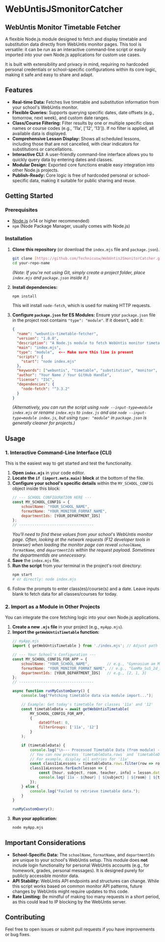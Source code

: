 # WebUntisJSmonitorCatcher
## WebUntis Monitor Timetable Fetcher

A flexible Node.js module designed to fetch and display timetable and substitution data directly from WebUntis monitor pages. This tool is versatile: it can be run as an interactive command-line script or easily imported into your own Node.js applications for custom use cases.

It is built with extensibility and privacy in mind, requiring no hardcoded personal credentials or school-specific configurations within its core logic, making it safe and easy to share and adapt.

## Features

-   **Real-time Data:** Fetches live timetable and substitution information from your school's WebUntis monitor.
-   **Flexible Queries:** Supports querying specific dates, date offsets (e.g., tomorrow, next week), and custom date ranges.
-   **Class/Course Filtering:** Filter results by one or multiple specific class names or course codes (e.g., '11a', ['12', '13']). If no filter is applied, all available data is displayed.
-   **Comprehensive Lesson Display:** Shows all scheduled lessons, including those that are not cancelled, with clear indicators for substitutions or cancellations.
-   **Interactive CLI:** A user-friendly command-line interface allows you to quickly query data by entering dates and classes.
-   **Modular Design:** Exported core functions enable easy integration into other Node.js projects.
-   **Publish-Ready:** Core logic is free of hardcoded personal or school-specific data, making it suitable for public sharing and reuse.

## Getting Started

### Prerequisites

-   [Node.js](https://nodejs.org/en/download/) (v14 or higher recommended)
-   `npm` (Node Package Manager, usually comes with Node.js)

### Installation

1.  **Clone this repository** (or download the `index.mjs` file and `package.json`).
    ```bash
    git clone [https://github.com/Technicusw/WebUntisJSmonitorCatcher.git](https://github.com/Technicusw/WebUntisJSmonitorCatcher.git)
    cd your-repo-name
    ```
    *(Note: If you're not using Git, simply create a project folder, place `index.mjs` and `package.json` inside it.)*

2.  **Install dependencies:**
    ```bash
    npm install
    ```
    This will install `node-fetch`, which is used for making HTTP requests.

3.  **Configure `package.json` for ES Modules:**
    Ensure your `package.json` file in the project root contains `"type": "module"`. If it doesn't, add it:
    ```json
    {
      "name": "webuntis-timetable-fetcher",
      "version": "1.0.0",
      "description": "A Node.js module to fetch WebUntis monitor timetable data.",
      "main": "index.mjs",
      "type": "module",  <-- Make sure this line is present
      "scripts": {
        "start": "node index.mjs"
      },
      "keywords": ["webuntis", "timetable", "substitution", "monitor", "nodejs", "api"],
      "author": "Your Name / Your GitHub Handle",
      "license": "ISC",
      "dependencies": {
        "node-fetch": "^3.3.2"
      }
    }
    ```
    *(Alternatively, you can run the script using `node --input-type=module index.mjs` or rename `index.mjs` to `index.js` and use `node --input-type=module index.js`, but using `type: "module"` in `package.json` is generally cleaner for projects.)*

## Usage

### 1. Interactive Command-Line Interface (CLI)

This is the easiest way to get started and test the functionality.

1.  **Open `index.mjs`** in your code editor.
2.  **Locate the `if (import.meta.main)` block** at the bottom of the file.
3.  **Configure your school's specific details** within the `MY_SCHOOL_CONFIG` object inside this block:
    ```javascript
    // --- SCHOOL CONFIGURATION HERE ---
    const MY_SCHOOL_CONFIG = {
        schoolName: "YOUR_SCHOOL_NAME",        
        formatName: "YOUR_MONITOR_FORMAT_NAME", 
        departmentIds: [YOUR_DEPARTMENT_IDS]   
    };
    // ----------------------------------
    ```
    *You'll need to find these values from your school's WebUntis monitor page. Often, looking at the network requests (F12 developer tools in browser) when loading the monitor page can reveal `schoolName`, `formatName`, and `departmentIds` within the request payload. Sometimes the departmentIds are unnecessary.*
4.  **Save** the `index.mjs` file.
5.  **Run the script** from your terminal in the project's root directory:
    ```bash
    npm start
    # or directly: node index.mjs
    ```
6.  Follow the prompts to enter class(es)/course(s) and a date. Leave inputs blank to fetch data for all classes/courses for today.

### 2. Import as a Module in Other Projects

You can integrate the core fetching logic into your own Node.js applications.

1.  **Create a new `.mjs` file** in your project (e.g., `myApp.mjs`).
2.  **Import the `getWebUntisTimetable` function:**
    ```javascript
    // myApp.mjs
    import { getWebUntisTimetable } from './index.mjs'; // Adjust path if index.mjs is elsewhere

    // --- Your School's Configuration ---
    const MY_SCHOOL_CONFIG_FOR_APP = {
        schoolName: "YOUR_SCHOOL_NAME",        // e.g., "Gymnasium am Markt"
        formatName: "YOUR_MONITOR_FORMAT_NAME", // e.g., "GamMa_SuS_2d_Monitor"
        departmentIds: [YOUR_DEPARTMENT_IDS]   // e.g., [2, 1, 3]
    };
    // ----------------------------------

    async function runMyCustomQuery() {
        console.log("Fetching timetable data via module import...");

        // Example: Get today's timetable for classes '11a' and '12'
        const timetableData = await getWebUntisTimetable(
            MY_SCHOOL_CONFIG_FOR_APP,
            {
                dateOffset: 0,
                filterGroups: ['11a', '12']
            }
        );

        if (timetableData) {
            console.log("\n--- Processed Timetable Data (from module) ---");
            // You can now process `timetableData.rows` and `timetableData.absentElements`
            // For example, display all entries for '11a'
            const class11aLessons = timetableData.rows.filter(row => row.group === '11a');
            class11aLessons.forEach(lesson => {
                const [hour, subject, room, teacher, info] = lesson.data;
                console.log(`11a - ${hour} | ${subject} | ${room} | ${teacher} | ${info || ''}`);
            });
        } else {
            console.log("Failed to retrieve timetable data.");
        }
    }

    runMyCustomQuery();
    ```
3.  **Run your application:**
    ```bash
    node myApp.mjs
    ```

## Important Considerations

-   **School-Specific Data:** The `schoolName`, `formatName`, and `departmentIds` are unique to your school's WebUntis setup. This module does **not** include login functionality for personal WebUntis accounts (e.g., for homework, grades, personal messages). It is designed purely for publicly accessible monitor data.
-   **API Stability:** WebUntis API endpoints and structures can change. While this script works based on common monitor API patterns, future changes by WebUntis might require updates to this code.
-   **Rate Limiting:** Be mindful of making too many requests in a short period, as this could lead to IP blocking by the WebUntis server.

## Contributing

Feel free to open issues or submit pull requests if you have improvements or bug fixes.
